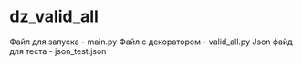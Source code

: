 # dz_valid_all
Файл для запуска - main.py
Файл с декоратором - valid_all.py
Json файд для теста - json_test.json
